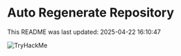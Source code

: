 # Auto Regenerate Repository

This README was last updated: 2025-04-22 16:10:47

 ![TryHackMe](https://tryhackme.com/badge/533634)
